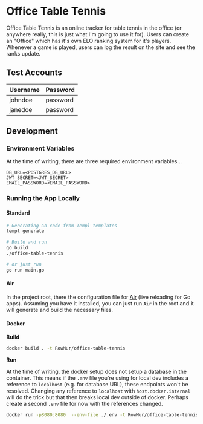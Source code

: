 # Office Table Tennis

Office Table Tennis is an online tracker for table tennis in the office (or anywhere really, this is just what I'm going to use it for). Users can create an "Office" which has it's own ELO ranking system for it's players. Whenever a game is played, users can log the result on the site and see the ranks update.

## Test Accounts

| Username | Password |
| --- | --- |
| johndoe | password |
| janedoe | password |

## Development

### Environment Variables

At the time of writing, there are three required environment variables...

```
DB_URL=<POSTGRES_DB_URL>
JWT_SECRET=<JWT_SECRET>
EMAIL_PASSWORD=<EMAIL_PASSWORD>
```

### Running the App Locally

#### Standard

```sh
# Generating Go code from Templ templates
templ generate

# Build and run
go build
./office-table-tennis

# or just run
go run main.go
```

#### Air

In the project root, there the configuration file for [Air](https://github.com/air-verse/air) (live reloading for Go apps). Assuming you have it installed, you can just run `Air` in the root and it will generate and build the necessary files.

#### Docker

**Build**

```sh
docker build . -t RowMur/office-table-tennis
```

**Run**

At the time of writing, the docker setup does not setup a database in the container. This means if the `.env` file you're using for local dev includes a reference to `localhost` (e.g. for database URL), these endpoints won't be resolved. Changing any reference to `localhost` with `host.docker.internal` will do the trick but that then breaks local dev outside of docker. Perhaps create a second `.env` file for now with the references changed.

```sh
docker run -p8080:8080  --env-file ./.env -t RowMur/office-table-tennis
```
